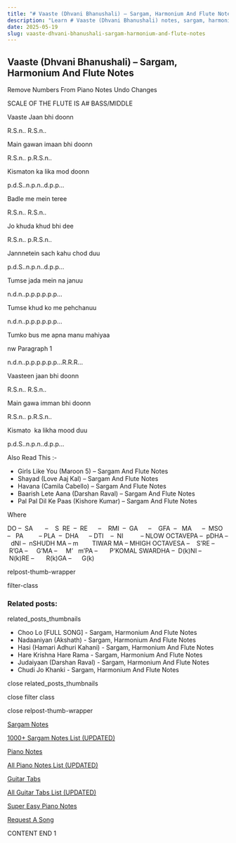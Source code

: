 ```yaml
---
title: "# Vaaste (Dhvani Bhanushali) – Sargam, Harmonium And Flute Notes"
description: "Learn # Vaaste (Dhvani Bhanushali) notes, sargam, harmonium notations and flute notes. Easy step-by-step tutorial for beginners."
date: 2025-05-19
slug: vaaste-dhvani-bhanushali-sargam-harmonium-and-flute-notes
---
```


## Vaaste (Dhvani Bhanushali) – Sargam, Harmonium And Flute Notes

Remove Numbers From Piano Notes
Undo Changes

SCALE OF THE FLUTE IS A# BASS/MIDDLE

Vaaste Jaan bhi doonn

R.S.n.. R.S.n..

Main gawan imaan bhi doonn

R.S.n.. p.R.S.n..

Kismaton ka lika mod doonn

p.d.S..n.p.n..d.p.p…

Badle me mein teree

R.S.n.. R.S.n..

Jo khuda khud bhi dee

R.S.n.. p.R.S.n..

Jannnetein sach kahu chod duu

p.d.S..n.p.n..d.p.p…

Tumse jada mein na januu

n.d.n..p.p.p.p.p.p…

Tumse khud ko me pehchanuu

n.d.n..p.p.p.p.p.p…

Tumko bus me apna manu mahiyaa

nw Paragraph 1

n.d.n..p.p.p.p.p.p...R.R.R…

Vaasteen jaan bhi doonn

R.S.n.. R.S.n..

Main gawa imman bhi doonn

R.S.n.. p.R.S.n..

Kismato  ka likha mood duu

p.d.S..n.p.n..d.p.p…





Also Read This :-



* Girls Like You (Maroon 5) – Sargam And Flute Notes
* Shayad (Love Aaj Kal) – Sargam And Flute Notes
* Havana (Camila Cabello) – Sargam And Flute Notes
* Baarish Lete Aana (Darshan Raval) – Sargam And Flute Notes
* Pal Pal Dil Ke Paas (Kishore Kumar) – Sargam And Flute Notes

Where



DO –  SA       –    S  RE  –  RE      –    RMI  –  GA      –    GFA  –   MA      –  MSO  –   PA         – PLA  –  DHA      – DTI    –  NI          – NLOW OCTAVEPA –  pDHA –  dNI –  nSHUDH MA – m        TIWAR MA – MHIGH OCTAVESA –    S’RE –     R’GA –     G’MA –     M’   m’PA –       P’KOMAL SWARDHA –  D(k)NI –       N(k)RE –       R(k)GA –      G(k)



relpost-thumb-wrapper

filter-class

### Related posts:

related_posts_thumbnails

* Choo Lo [FULL SONG] - Sargam, Harmonium And Flute Notes
* Nadaaniyan (Akshath) - Sargam, Harmonium And Flute Notes
* Hasi (Hamari Adhuri Kahani) - Sargam, Harmonium And Flute Notes
* Hare Krishna Hare Rama - Sargam, Harmonium And Flute Notes
* Judaiyaan (Darshan Raval) - Sargam, Harmonium And Flute Notes
* Chudi Jo Khanki - Sargam, Harmonium And Flute Notes

close related_posts_thumbnails

close filter class

close relpost-thumb-wrapper

[Sargam Notes](/sargam-notes.html)

[1000+ Sargam Notes List (UPDATED)](/all-songs-list-sargam-notes.html)

[Piano Notes](/piano-notes.html)

[All Piano Notes List (UPDATED)](/all-songs-list-piano-notes.html)

[Guitar Tabs](/guitar-tabs.html)

[All Guitar Tabs List (UPDATED)](/all-songs-list-guitar-tabs.html)

[Super Easy Piano Notes](https://studywall.in/)

[Request A Song](/request-a-song.html)

CONTENT END 1

